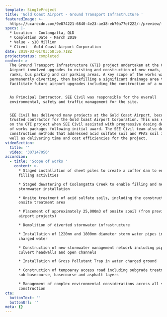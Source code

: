 ```yaml
---
template: SingleProject
title: 'Gold Coast Airport - Ground Transport Infrastructure '
featuredImage: >-
  https://ucarecdn.com/9e874221-6840-4e23-ae38-eb70a77ef222/-/preview/-/enhance/50/
specs: |-
  * Location - Coolangatta, QLD
  * Completion Date - March 2019 
  * Value - $10 Million
  * Client - Gold Coast Airport Corporation
date: 2019-03-01T03:58:56.718Z
projectstatus: completed
content: >-
  The Ground Transport Infrastructure (GTI) project undertaken at the Gold Coast
  Airport involved upgrades to existing and construction of new roads, taxi
  ranks, bus parking and car parking areas. A key scope of the works was
  permanently diverting, then backfilling a significant drainage area to
  facilitate future airport upgrades including the construction of a new hotel.


  As Principal Contractor, SEE Civil was responsible for the overall
  environmental, safety and traffic management for the site. 


  SEE Civil has delivered many projects at the Gold Coast Airport, become a
  trusted contractor for the Gold Coast Airport Corporation. This was evidenced
  on the GTI project when SEE Civil assisted with progressive desing development
  of works packages following initial award. The SEE Civil team also developed
  construction methods that addressed acid sulfate soil and PFAS soil issues as
  well as delivering time and cost efficiencies for the project.
videoSection:
  title: ''
  video: '307147056'
accordion:
  - title: 'Scope of works '
    content: >-
      * Staged installation of sheet piles to create a coffer dam to enable
      filling activities

      * Staged dewatering of Coolangatta Creek to enable filling and new
      stormwater installation

      * Onsite treatment of acid sulfate soils, including the construction of an
      onsite treatment area

      * Placement of approximately 25,000m3 of onsite spoil (from previous
      airport projects)

      * Demolition of diverted stormwater infrastructure

      * Installation of 1220mm and 1800mm diameter storm water pipes in ground
      charged water

      * Construction of new stormwater management network including pipes, pits,
      culvert headwalls and open channels

      * Installation of Gross Pollutant Trap in water charged ground

      * Construction of tempoaray access road including subgrade treatment,
      sub-basecourse, basecourse and asphalt layers

      * Management of complex environmental considerations across all stages of
      construction
cta:
  buttonText: ''
  buttonUrl: ''
meta: {}
---
```


